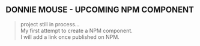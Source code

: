 ## DONNIE MOUSE - UPCOMING NPM COMPONENT

> project still in process...  
> My first attempt to create a NPM component.  
> I will add a link once published on NPM.  
